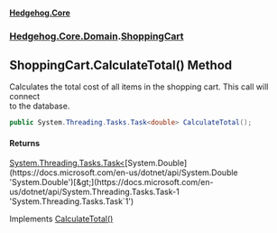 #### [Hedgehog.Core](index.md 'index')
### [Hedgehog.Core.Domain](Hedgehog_Core_Domain.md 'Hedgehog.Core.Domain').[ShoppingCart](Hedgehog_Core_Domain_ShoppingCart.md 'Hedgehog.Core.Domain.ShoppingCart')
## ShoppingCart.CalculateTotal() Method
Calculates the total cost of all items in the shopping cart. This call will connect  
to the database.  
```csharp
public System.Threading.Tasks.Task<double> CalculateTotal();
```
#### Returns
[System.Threading.Tasks.Task&lt;](https://docs.microsoft.com/en-us/dotnet/api/System.Threading.Tasks.Task-1 'System.Threading.Tasks.Task`1')[System.Double](https://docs.microsoft.com/en-us/dotnet/api/System.Double 'System.Double')[&gt;](https://docs.microsoft.com/en-us/dotnet/api/System.Threading.Tasks.Task-1 'System.Threading.Tasks.Task`1')  

Implements [CalculateTotal()](https://docs.microsoft.com/en-us/dotnet/api/Hedgehog.Core.Contracts.DomainContracts.IShoppingCart.CalculateTotal 'Hedgehog.Core.Contracts.DomainContracts.IShoppingCart.CalculateTotal')  
